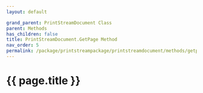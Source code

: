 ```yaml
---
layout: default

grand_parent: PrintStreamDocument Class
parent: Methods
has_children: false
title: PrintStreamDocument.GetPage Method
nav_order: 5
permalink: /package/printstreampackage/printstreamdocument/methods/getpage
---
```

# {{ page.title }}
